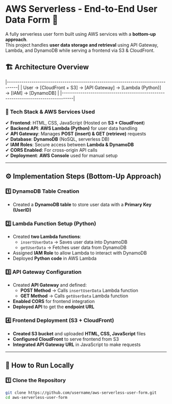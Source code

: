 # AWS Serverless - End-to-End User Data Form 🚀  

A fully serverless user form built using AWS services with a **bottom-up approach**.  
This project handles **user data storage and retrieval** using API Gateway, Lambda, and DynamoDB while serving a frontend via S3 & CloudFront.  

## 🏗 **Architecture Overview**  
|-----------------------------------------------------------------------------------|
| User → [CloudFront + S3] → [API Gateway] → [Lambda (Python)] → [IAM] → [DynamoDB] |
|-----------------------------------------------------------------------------------|

### 🔹 **Tech Stack & AWS Services Used**  
✔ **Frontend**: HTML, CSS, JavaScript (Hosted on **S3 + CloudFront**)  
✔ **Backend API**: **AWS Lambda (Python)** for user data handling  
✔ **API Gateway**: Manages **POST (insert) & GET (retrieve)** requests  
✔ **Database**: **DynamoDB** (NoSQL, serverless DB)  
✔ **IAM Roles**: Secure access between **Lambda & DynamoDB**  
✔ **CORS Enabled**: For cross-origin API calls  
✔ **Deployment**: **AWS Console** used for manual setup  

---

## ⚙ **Implementation Steps (Bottom-Up Approach)**
### 1️⃣ **DynamoDB Table Creation**
- Created a **DynamoDB table** to store user data with a **Primary Key (UserID)**  

### 2️⃣ **Lambda Function Setup (Python)**
- Created **two Lambda functions**:
  - `insertUserData` → Saves user data into DynamoDB  
  - `getUserData` → Fetches user data from DynamoDB  
- Assigned **IAM Role** to allow Lambda to interact with DynamoDB  
- Deployed **Python code** in AWS Lambda  

### 3️⃣ **API Gateway Configuration**
- Created **API Gateway** and defined:
  - **POST Method** → Calls `insertUserData` Lambda function  
  - **GET Method** → Calls `getUserData` Lambda function  
- **Enabled CORS** for frontend integration  
- **Deployed API** to get the **endpoint URL**  

### 4️⃣ **Frontend Deployment (S3 + CloudFront)**
- **Created S3 bucket** and uploaded **HTML, CSS, JavaScript** files  
- **Configured CloudFront** to serve frontend from S3  
- **Integrated API Gateway URL** in JavaScript to make requests  

---

## 🚀 **How to Run Locally**
### 1️⃣ Clone the Repository  
```bash
git clone https://github.com/username/aws-serverless-user-form.git
cd aws-serverless-user-form
